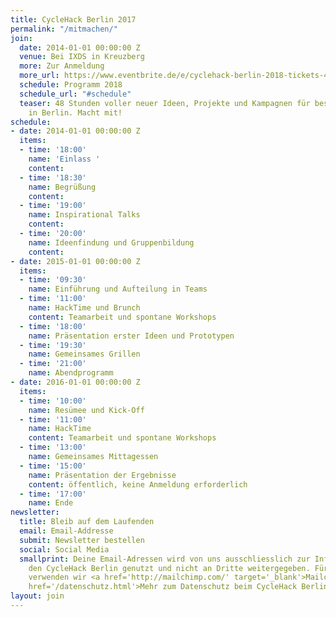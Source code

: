 ```yaml
---
title: CycleHack Berlin 2017
permalink: "/mitmachen/"
join:
  date: 2014-01-01 00:00:00 Z
  venue: Bei IXDS in Kreuzberg
  more: Zur Anmeldung
  more_url: https://www.eventbrite.de/e/cyclehack-berlin-2018-tickets-48362363130
  schedule: Programm 2018
  schedule_url: "#schedule"
  teaser: 48 Stunden voller neuer Ideen, Projekte und Kampagnen für besseres Radfahren
    in Berlin. Macht mit!
schedule:
- date: 2014-01-01 00:00:00 Z
  items:
  - time: '18:00'
    name: 'Einlass '
    content: 
  - time: '18:30'
    name: Begrüßung
    content: 
  - time: '19:00'
    name: Inspirational Talks
    content: 
  - time: '20:00'
    name: Ideenfindung und Gruppenbildung
    content: 
- date: 2015-01-01 00:00:00 Z
  items:
  - time: '09:30'
    name: Einführung und Aufteilung in Teams
  - time: '11:00'
    name: HackTime und Brunch
    content: Teamarbeit und spontane Workshops
  - time: '18:00'
    name: Präsentation erster Ideen und Prototypen
  - time: '19:30'
    name: Gemeinsames Grillen
  - time: '21:00'
    name: Abendprogramm
- date: 2016-01-01 00:00:00 Z
  items:
  - time: '10:00'
    name: Resümee und Kick-Off
  - time: '11:00'
    name: HackTime
    content: Teamarbeit und spontane Workshops
  - time: '13:00'
    name: Gemeinsames Mittagessen
  - time: '15:00'
    name: Präsentation der Ergebnisse
    content: öffentlich, keine Anmeldung erforderlich
  - time: '17:00'
    name: Ende
newsletter:
  title: Bleib auf dem Laufenden
  email: Email-Addresse
  submit: Newsletter bestellen
  social: Social Media
  smallprint: Deine Email-Adressen wird von uns ausschliesslich zur Information über
    den CycleHack Berlin genutzt und nicht an Dritte weitergegeben. Für diesen Verteiler
    verwenden wir <a href='http://mailchimp.com/' target='_blank'>Mailchimp</a>.<br/><a
    href='/datenschutz.html'>Mehr zum Datenschutz beim CycleHack Berlin</a>
layout: join
---
```


